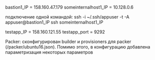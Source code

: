 bastion1_IP = 158.160.47.179
someinternalhost1_IP = 10.128.0.6

подключение одной командой:
ssh -i ~/.ssh/appuser -t -A appuser@bastion1_IP ssh someinternalhost1_IP

testapp_IP = 158.160.121.55
testapp_port = 9292

Packer:
сконфигурирован builder и provisioners для packer (/packer/ubuntu16.json). Помимо этого, в конфигурацию добавлена параметризация некоторых параметров